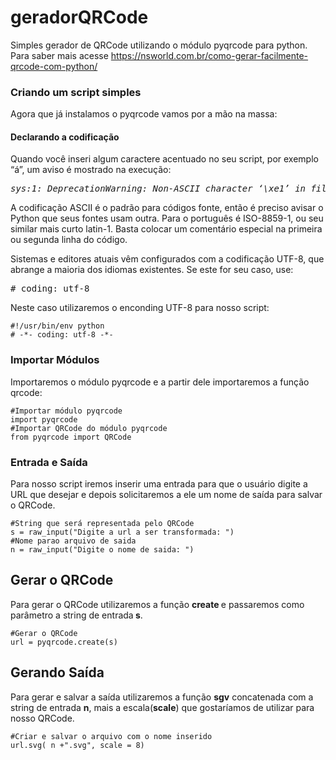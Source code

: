 # geradorQRCode
Simples gerador de QRCode utilizando o módulo pyqrcode para python.
Para saber mais acesse https://nsworld.com.br/como-gerar-facilmente-qrcode-com-python/

<!-- wp:tadv/classic-paragraph -->
<h3>Criando um script simples</h3>
<p>Agora que já instalamos o pyqrcode vamos por a mão na massa:</p>
<h4>Declarando a codificação</h4>
<p>Quando você inseri algum caractere acentuado no seu script, por exemplo “á”, um aviso é mostrado na execução:</p>
<!-- /wp:tadv/classic-paragraph -->

<!-- wp:preformatted -->
<pre class="wp-block-preformatted"><em>sys:1: DeprecationWarning: Non-ASCII character ‘\xe1’ in file foo.py on line 3, but no encoding declared;</em></pre>
<!-- /wp:preformatted -->

<!-- wp:tadv/classic-paragraph -->
<p><span>A codificação ASCII é o padrão para códigos fonte, então é preciso avisar o Python que seus fontes usam outra. Para o português é ISO-8859-1, ou seu similar mais curto latin-1. Basta colocar um comentário especial na primeira ou segunda linha do código.</span></p>
<p>Sistemas e editores atuais vêm configurados com a codificação UTF-8, que abrange a maioria dos idiomas existentes. Se este for seu caso, use:</p>
<pre># coding: utf-8</pre>
<!-- /wp:tadv/classic-paragraph -->

<!-- wp:tadv/classic-paragraph -->
<p>Neste caso utilizaremos o enconding UTF-8 para nosso script:</p>
<!-- /wp:tadv/classic-paragraph -->

<!-- wp:code -->
<pre class="wp-block-code"><code>#!/usr/bin/env python
# -*- coding: utf-8 -*-</code></pre>
<!-- /wp:code -->

<!-- wp:heading {"level":3} -->
<h3>Importar Módulos</h3>
<!-- /wp:heading -->

<!-- wp:tadv/classic-paragraph -->
<p>Importaremos o módulo pyqrcode e a partir dele importaremos a função qrcode:</p>
<!-- /wp:tadv/classic-paragraph -->

<!-- wp:code -->
<pre class="wp-block-code"><code>#Importar módulo pyqrcode 
import pyqrcode
#Importar QRCode do módulo pyqrcode
from pyqrcode import QRCode</code></pre>
<!-- /wp:code -->

<!-- wp:heading {"level":3} -->
<h3>Entrada e Saída</h3>
<!-- /wp:heading -->

<!-- wp:tadv/classic-paragraph -->
<p>Para nosso script iremos inserir uma entrada para que o usuário digite a URL que desejar e depois solicitaremos a ele um nome de saída para salvar o QRCode. </p>
<!-- /wp:tadv/classic-paragraph -->

<!-- wp:code -->
<pre class="wp-block-code"><code>#String que será representada pelo QRCode
s = raw_input("Digite a url a ser transformada: ")
#Nome parao arquivo de saida 
n = raw_input("Digite o nome de saida: ")</code></pre>
<!-- /wp:code -->

<!-- wp:heading -->
<h2>Gerar o QRCode</h2>
<!-- /wp:heading -->

<!-- wp:tadv/classic-paragraph -->
<p>Para gerar o QRCode utilizaremos a função <strong>create </strong>e passaremos como parâmetro a string de entrada<strong> s</strong>.</p>
<!-- /wp:tadv/classic-paragraph -->

<!-- wp:code -->
<pre class="wp-block-code"><code>#Gerar o QRCode
url = pyqrcode.create(s)</code></pre>
<!-- /wp:code -->

<!-- wp:heading -->
<h2>Gerando Saída</h2>
<!-- /wp:heading -->

<!-- wp:tadv/classic-paragraph -->
<p>Para gerar e salvar a saída utilizaremos a função <strong>sgv</strong> concatenada com a string de entrada <strong>n</strong>, mais a escala(<strong>scale</strong>) que gostaríamos de utilizar para nosso QRCode.</p>
<!-- /wp:tadv/classic-paragraph -->

<!-- wp:code -->
<pre class="wp-block-code"><code>#Criar e salvar o arquivo com o nome inserido
url.svg( n +".svg", scale = 8)</code></pre>
<!-- /wp:code -->

